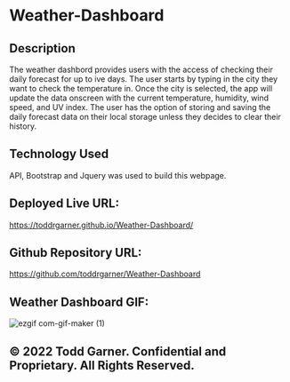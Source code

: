 # Weather-Dashboard

## Description
The weather dashbord provides users with the access of checking their daily forecast for up to ive days. The user starts by typing in the city they want to check the temperature in. Once the city is selected, the app will update the data onscreen with the current temperature, humidity, wind speed, and UV index. The user has the option of storing and saving the daily forecast data on their local storage unless they decides to clear their history.

## Technology Used
API, Bootstrap and Jquery was used to build this webpage.

## Deployed Live URL:
 https://toddrgarner.github.io/Weather-Dashboard/

## Github Repository URL:
https://github.com/toddrgarner/Weather-Dashboard

## Weather Dashboard GIF:
![ezgif com-gif-maker (1)](https://user-images.githubusercontent.com/110719370/189460119-36abf568-af29-40c7-be04-960d54d386f8.gif)

## © 2022 Todd Garner. Confidential and Proprietary. All Rights Reserved.
